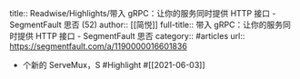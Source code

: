 title:: Readwise/Highlights/带入 gRPC：让你的服务同时提供 HTTP 接口 - SegmentFault 思否 (52)
author:: [[简悦]]
full-title:: 带入 gRPC：让你的服务同时提供 HTTP 接口 - SegmentFault 思否
category:: #articles
url:: https://segmentfault.com/a/1190000016601836

- 个新的 ServeMux，S #Highlight #[[2021-06-03]]